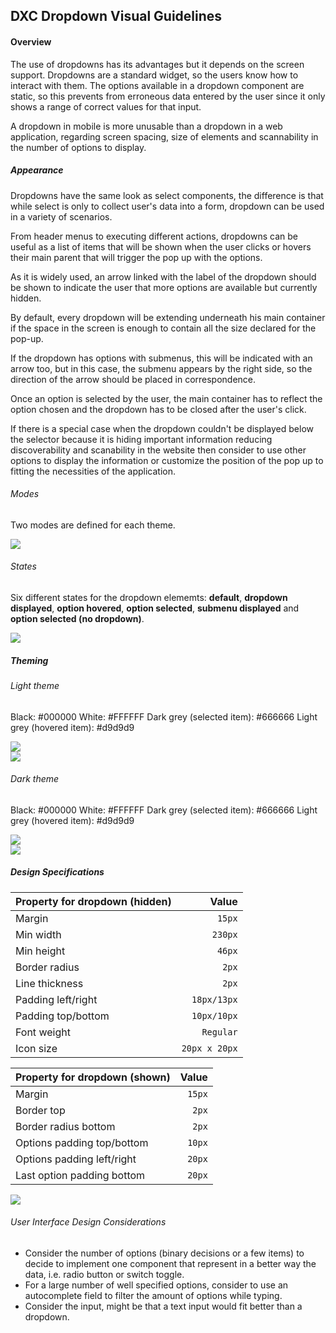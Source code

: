 ## DXC Dropdown Visual Guidelines

#### Overview

The use of dropdowns has its advantages but it depends on the screen support. Dropdowns are a standard widget, so the users know how to interact with them. The options available in a dropdown component are static, so this prevents from erroneous data entered by the user since it only shows a range of correct values for that input.

A dropdown in mobile is more unusable than a dropdown in a web application, regarding screen spacing, size of elements and scannability in the number of options to display.

##### *Appearance*

Dropdowns have the same look as select components, the difference is that while select is only to collect user's data into a form, dropdown can be used in a variety of scenarios. 

From header menus to executing different actions, dropdowns can be useful as a list of items that will be shown when the user clicks or hovers their main parent that will trigger the pop up with the options.

As it is widely used, an arrow linked with the label of the dropdown should be shown to indicate the user that more options are available but currently hidden.

By default, every dropdown will be extending underneath his main container if the space in the screen is enough to contain all the size declared for the pop-up.

If the dropdown has options with submenus, this will be indicated with an arrow too, but in this case, the submenu appears by the right side, so the direction of the arrow should be placed in correspondence.

Once an option is selected by the user, the main container has to reflect the option chosen and the dropdown has to be closed after the user's click.

If there is a special case when the dropdown couldn't be displayed below the selector because it is hiding important information reducing discoverability and scanability in the website then consider to use other options to display the information or customize the position of the pop up to fitting the necessities of the application.

###### Modes

Two modes are defined for each theme.
<div> <img src="images/dropdown_modes.png"/></div>

###### States

Six different states for the dropdown elememts: __default__, __dropdown displayed__, __option hovered__, __option selected__, __submenu displayed__ and __option selected (no dropdown)__.
<div> <img src="images/dropdown_states.png"/></div>

##### *Theming*

###### Light theme

Black: #000000
White: #FFFFFF
Dark grey (selected item): #666666
Light grey (hovered item): #d9d9d9



<div> <img src="images/dropdown_light1.png"/></div>
<div> <img src="images/dropdown_light2.png"/></div>

###### Dark theme

Black: #000000
White: #FFFFFF
Dark grey (selected item): #666666
Light grey (hovered item): #d9d9d9

<div> <img src="images/dropdown_dark1.png"/></div>
<div> <img src="images/dropdown_dark2.png"/></div>

##### *Design Specifications*

| Property for dropdown (hidden)  | Value |
|--------------------|------:|
| Margin   | `15px`|
| Min width   | `230px`|
| Min height   | `46px`|
| Border radius | `2px`|
| Line thickness  | `2px`|
| Padding left/right  | `18px/13px`|
| Padding top/bottom  | `10px/10px`|
| Font weight   | `Regular`|
| Icon size | `20px x 20px`|

| Property for dropdown (shown)  | Value |
|--------------------|------:|
| Margin   | `15px`|
| Border top   | `2px`|
| Border radius bottom  | `2px`|
| Options padding  top/bottom | `10px`|
| Options padding  left/right | `20px`|
| Last option padding bottom | `20px`|

<div> <img src="images/dropdown_specs.png"/></div>

###### User Interface Design Considerations

- Consider the number of options (binary decisions or a few items) to decide to implement one component that represent in a better way the data, i.e. radio button or switch toggle.
- For a large number of well specified options, consider to use an autocomplete field to filter the amount of options while typing.
- Consider the input, might be that a text input would fit better than a dropdown.


